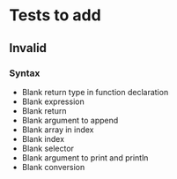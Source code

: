 # Tests to add

## Invalid

### Syntax

* Blank return type in function declaration
* Blank expression
* Blank return
* Blank argument to append
* Blank array in index
* Blank index
* Blank selector
* Blank argument to print and println
* Blank conversion
